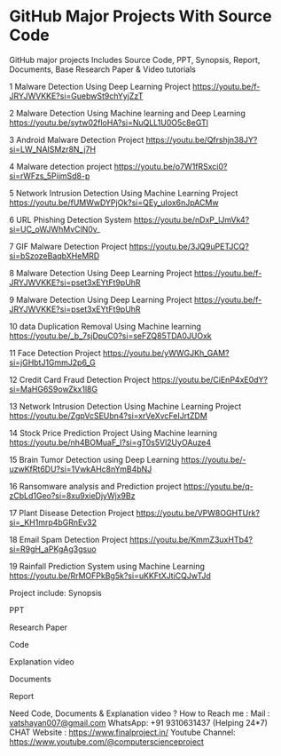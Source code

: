 # GitHub Major Projects With Source Code
GitHub major projects Includes Source Code, PPT, Synopsis, Report, Documents, Base Research Paper &amp; Video tutorials

1	Malware Detection Using Deep Learning Project	https://youtu.be/f-JRYJWVKKE?si=GuebwSt9chYyjZzT

2	Malware Detection Using Machine learning and Deep Learning	https://youtu.be/sytw02floHA?si=NuQLL1U0O5c8eGTl

3	Android Malware Detection Project	https://youtu.be/Qfrshjn38JY?si=LW_NAISMzr8N_j7H

4	Malware detection project	https://youtu.be/o7W1fRSxci0?si=rWFzs_5PijmSd8-p

5	Network Intrusion Detection Using Machine Learning Project	https://youtu.be/fUMWwDYPjOk?si=QEy_uIox6nJpACMw

6	URL Phishing Detection System	https://youtu.be/nDxP_lJmVk4?si=UC_oWJWhMvClN0v_

7	GIF Malware Detection Project	https://youtu.be/3JQ9uPETJCQ?si=bSzozeBaqbXHeMRD

8 Malware Detection Using Deep Learning Project	https://youtu.be/f-JRYJWVKKE?si=pset3xEYtFt9pUhR

9	Malware Detection Using Deep Learning Project	https://youtu.be/f-JRYJWVKKE?si=pset3xEYtFt9pUhR

10	data Duplication Removal Using Machine learning	https://youtu.be/_b_7sjDpuC0?si=seFZQ85TDA0JUOxk

11	Face Detection Project	https://youtu.be/yWWGJKh_GAM?si=jGHbtJ1GmmJ2p6_G

12	Credit Card Fraud Detection Project	https://youtu.be/CiEnP4xE0dY?si=MaHG6S9owZkx1l8G

13	Network Intrusion Detection Using Machine Learning Project	https://youtu.be/ZgpVcSEUbn4?si=xrVeXvcFeIJrtZDM

14	Stock Price Prediction Project Using Machine learning	https://youtu.be/nh4BOMuaF_I?si=gT0s5Vl2UyOAuze4

15	Brain Tumor Detection using Deep Learning	https://youtu.be/-uzwKfRt6DU?si=1VwkAHc8nYmB4bNJ

16	Ransomware analysis and Prediction project	https://youtu.be/q-zCbLd1Geo?si=8xu9xieDjyWjx9Bz

17	Plant Disease Detection Project	https://youtu.be/VPW8OGHTUrk?si=_KH1mrp4bGRnEv32

18	Email Spam Detection Project	https://youtu.be/KmmZ3uxHTb4?si=R9gH_aPKgAg3gsuo

19	Rainfall Prediction System using Machine Learning	https://youtu.be/RrMOFPkBg5k?si=uKKFtXJtiCQJwTJd

Project include:
Synopsis

PPT

Research Paper

Code

Explanation video

Documents

Report

Need Code, Documents & Explanation video ?
How to Reach me :
Mail : vatshayan007@gmail.com
WhatsApp: +91 9310631437 (Helping 24*7) CHAT
Website : https://www.finalproject.in/
Youtube Channel: https://www.youtube.com/@computerscienceproject
